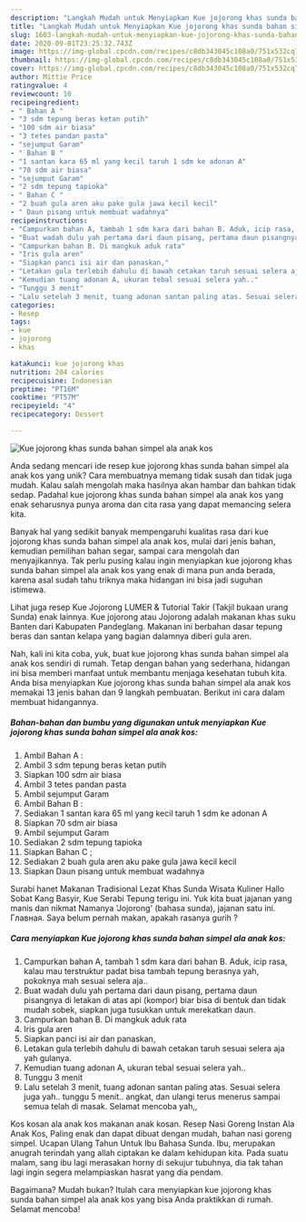 ```yaml
---
description: "Langkah Mudah untuk Menyiapkan Kue jojorong khas sunda bahan simpel ala anak kos Anti Gagal"
title: "Langkah Mudah untuk Menyiapkan Kue jojorong khas sunda bahan simpel ala anak kos Anti Gagal"
slug: 1603-langkah-mudah-untuk-menyiapkan-kue-jojorong-khas-sunda-bahan-simpel-ala-anak-kos-anti-gagal
date: 2020-09-01T23:25:32.743Z
image: https://img-global.cpcdn.com/recipes/c8db343045c108a0/751x532cq70/kue-jojorong-khas-sunda-bahan-simpel-ala-anak-kos-foto-resep-utama.jpg
thumbnail: https://img-global.cpcdn.com/recipes/c8db343045c108a0/751x532cq70/kue-jojorong-khas-sunda-bahan-simpel-ala-anak-kos-foto-resep-utama.jpg
cover: https://img-global.cpcdn.com/recipes/c8db343045c108a0/751x532cq70/kue-jojorong-khas-sunda-bahan-simpel-ala-anak-kos-foto-resep-utama.jpg
author: Mittie Price
ratingvalue: 4
reviewcount: 10
recipeingredient:
- " Bahan A "
- "3 sdm tepung beras ketan putih"
- "100 sdm air biasa"
- "3 tetes pandan pasta"
- "sejumput Garam"
- " Bahan B "
- "1 santan kara 65 ml yang kecil taruh 1 sdm ke adonan A"
- "70 sdm air biasa"
- "sejumput Garam"
- "2 sdm tepung tapioka"
- " Bahan C "
- "2 buah gula aren aku pake gula jawa kecil kecil"
- " Daun pisang untuk membuat wadahnya"
recipeinstructions:
- "Campurkan bahan A, tambah 1 sdm kara dari bahan B. Aduk, icip rasa, kalau mau terstruktur padat bisa tambah tepung berasnya yah, pokoknya mah sesuai selera aja.."
- "Buat wadah dulu yah pertama dari daun pisang, pertama daun pisangnya di letakan di atas api (kompor) biar bisa di bentuk dan tidak mudah sobek, siapkan juga tusukkan untuk merekatkan daun."
- "Campurkan bahan B. Di mangkuk aduk rata"
- "Iris gula aren"
- "Siapkan panci isi air dan panaskan,"
- "Letakan gula terlebih dahulu di bawah cetakan taruh sesuai selera aja yah gulanya."
- "Kemudian tuang adonan A, ukuran tebal sesuai selera yah.."
- "Tunggu 3 menit"
- "Lalu setelah 3 menit, tuang adonan santan paling atas. Sesuai selera juga yah.. tunggu 5 menit.. angkat, dan ulangi terus menerus sampai semua telah di masak. Selamat mencoba yah,,"
categories:
- Resep
tags:
- kue
- jojorong
- khas

katakunci: kue jojorong khas 
nutrition: 204 calories
recipecuisine: Indonesian
preptime: "PT16M"
cooktime: "PT57M"
recipeyield: "4"
recipecategory: Dessert

---
```



![Kue jojorong khas sunda bahan simpel ala anak kos](https://img-global.cpcdn.com/recipes/c8db343045c108a0/751x532cq70/kue-jojorong-khas-sunda-bahan-simpel-ala-anak-kos-foto-resep-utama.jpg)

Anda sedang mencari ide resep kue jojorong khas sunda bahan simpel ala anak kos yang unik? Cara membuatnya memang tidak susah dan tidak juga mudah. Kalau salah mengolah maka hasilnya akan hambar dan bahkan tidak sedap. Padahal kue jojorong khas sunda bahan simpel ala anak kos yang enak seharusnya punya aroma dan cita rasa yang dapat memancing selera kita.

Banyak hal yang sedikit banyak mempengaruhi kualitas rasa dari kue jojorong khas sunda bahan simpel ala anak kos, mulai dari jenis bahan, kemudian pemilihan bahan segar, sampai cara mengolah dan menyajikannya. Tak perlu pusing kalau ingin menyiapkan kue jojorong khas sunda bahan simpel ala anak kos yang enak di mana pun anda berada, karena asal sudah tahu triknya maka hidangan ini bisa jadi suguhan istimewa.

Lihat juga resep Kue Jojorong LUMER &amp; Tutorial Takir (Takjil bukaan urang Sunda) enak lainnya. Kue jojorong atau Jojorong adalah makanan khas suku Banten dari Kabupaten Pandeglang. Makanan ini berbahan dasar tepung beras dan santan kelapa yang bagian dalamnya diberi gula aren.


Nah, kali ini kita coba, yuk, buat kue jojorong khas sunda bahan simpel ala anak kos sendiri di rumah. Tetap dengan bahan yang sederhana, hidangan ini bisa memberi manfaat untuk membantu menjaga kesehatan tubuh kita. Anda bisa menyiapkan Kue jojorong khas sunda bahan simpel ala anak kos memakai 13 jenis bahan dan 9 langkah pembuatan. Berikut ini cara dalam membuat hidangannya.

<!--inarticleads1-->

##### Bahan-bahan dan bumbu yang digunakan untuk menyiapkan Kue jojorong khas sunda bahan simpel ala anak kos:

1. Ambil  Bahan A :
1. Ambil 3 sdm tepung beras ketan putih
1. Siapkan 100 sdm air biasa
1. Ambil 3 tetes pandan pasta
1. Ambil sejumput Garam
1. Ambil  Bahan B :
1. Sediakan 1 santan kara 65 ml yang kecil taruh 1 sdm ke adonan A
1. Siapkan 70 sdm air biasa
1. Ambil sejumput Garam
1. Sediakan 2 sdm tepung tapioka
1. Siapkan  Bahan C ;
1. Sediakan 2 buah gula aren aku pake gula jawa kecil kecil
1. Siapkan  Daun pisang untuk membuat wadahnya


Surabi hanet Makanan Tradisional Lezat Khas Sunda Wisata Kuliner Hallo Sobat Kang Basyir, Kue Serabi Tepung terigu ini. Yuk kita buat jajanan yang manis dan nikmat Namanya &#39;Jojorong&#39; (bahasa sunda), jajanan satu ini. Главная. Saya belum pernah makan, apakah rasanya gurih ? 

<!--inarticleads2-->

##### Cara menyiapkan Kue jojorong khas sunda bahan simpel ala anak kos:

1. Campurkan bahan A, tambah 1 sdm kara dari bahan B. Aduk, icip rasa, kalau mau terstruktur padat bisa tambah tepung berasnya yah, pokoknya mah sesuai selera aja..
1. Buat wadah dulu yah pertama dari daun pisang, pertama daun pisangnya di letakan di atas api (kompor) biar bisa di bentuk dan tidak mudah sobek, siapkan juga tusukkan untuk merekatkan daun.
1. Campurkan bahan B. Di mangkuk aduk rata
1. Iris gula aren
1. Siapkan panci isi air dan panaskan,
1. Letakan gula terlebih dahulu di bawah cetakan taruh sesuai selera aja yah gulanya.
1. Kemudian tuang adonan A, ukuran tebal sesuai selera yah..
1. Tunggu 3 menit
1. Lalu setelah 3 menit, tuang adonan santan paling atas. Sesuai selera juga yah.. tunggu 5 menit.. angkat, dan ulangi terus menerus sampai semua telah di masak. Selamat mencoba yah,,


Kos kosan ala anak kos makanan anak kosan. Resep Nasi Goreng Instan Ala Anak Kos, Paling enak dan dapat dibuat dengan mudah, bahan nasi goreng simpel. Ucapan Ulang Tahun Untuk Ibu Bahasa Sunda. Ibu, merupakan anugrah terindah yang allah ciptakan ke dalam kehidupan kita. Pada suatu malam, sang ibu lagi merasakan horny di sekujur tubuhnya, dia tak tahan lagi ingin segera melampiaskan hasrat yang dia pendam. 

Bagaimana? Mudah bukan? Itulah cara menyiapkan kue jojorong khas sunda bahan simpel ala anak kos yang bisa Anda praktikkan di rumah. Selamat mencoba!
